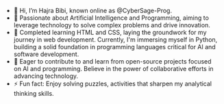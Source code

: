 - 👋 Hi, I’m Hajra Bibi, known online as @CyberSage-Prog.
- 👀 Passionate about Artificial Intelligence and Programming, aiming to leverage technology to solve complex problems and drive innovation.
- 🌱 Completed learning HTML and CSS, laying the groundwork for my journey in web development. Currently, I'm immersing myself in Python, building a solid foundation in programming languages critical for AI and software development.
- 💞️ Eager to contribute to and learn from open-source projects focused on AI and programming. Believe in the power of collaborative efforts in advancing technology.
- ⚡ Fun fact:  Enjoy solving puzzles, activities that sharpen my analytical thinking skills.


